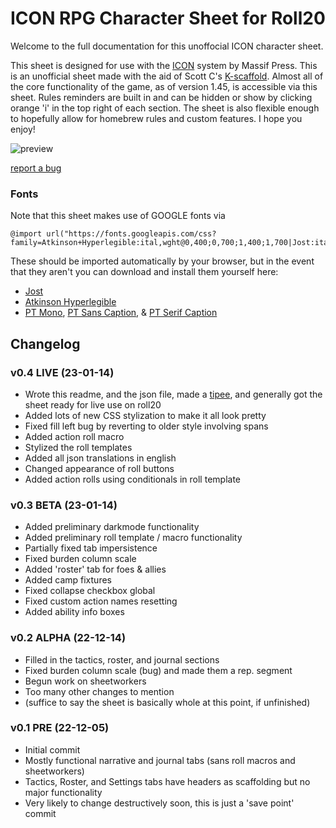 # ICON RPG Character Sheet for Roll20

Welcome to the full documentation for this unoffocial ICON character sheet.

This sheet is designed for use with the [ICON](https://massif-press.itch.io/icon) system by Massif Press. This is an unofficial sheet made with the aid of Scott C's [K-scaffold](https://kurohyou.github.io/Roll20-Snippets/index.html?v=1.1). Almost all of the core functionality of the game, as of version 1.45, is accessible via this sheet.
Rules reminders are built in and can be hidden or show by clicking orange 'i' in the top right of each section.
The sheet is also flexible enough to hopefully allow for homebrew rules and custom features.
I hope you enjoy!

![preview](https://raw.githubusercontent.com/Seraaron/roll20-character-sheets/master/ICON%20RPG%20%5BMassifPress%5D/preview.jpg)

[report a bug](https://github.com/Seraaron/roll20-character-sheets/issues)

### Fonts
Note that this sheet makes use of GOOGLE fonts via
```
@import url("https://fonts.googleapis.com/css?family=Atkinson+Hyperlegible:ital,wght@0,400;0,700;1,400;1,700|Jost:ital,wght@0,400;0,700;1,400;1,700|PT+Mono|PT+Sans+Caption:wght@400;700|PT+Serif+Caption&display=swap");
```
These should be imported automatically by your browser, but in the event that they aren't you can download and install them yourself here:
- [Jost](https://fonts.google.com/specimen/Jost)
- [Atkinson Hyperlegible](https://fonts.google.com/specimen/Atkinson+Hyperlegible)
- [PT Mono](https://fonts.google.com/specimen/PT+Mono), [PT Sans Caption](https://fonts.google.com/specimen/PT+Sans+Caption), & [PT Serif Caption](https://fonts.google.com/specimen/PT+Serif+Caption)

## Changelog
### v0.4 LIVE (23-01-14)
- Wrote this readme, and the json file, made a [tipee](https://en.tipeee.com/seraaron/), and generally got the sheet ready for live use on roll20
- Added lots of new CSS stylization to make it all look pretty
- Fixed fill left bug by reverting to older style involving spans
- Added action roll macro
- Stylized the roll templates
- Added all json translations in english
- Changed appearance of roll buttons
- Added action rolls using conditionals in roll template

### v0.3 BETA (23-01-14)
- Added preliminary darkmode functionality
- Added preliminary roll template / macro functionality
- Partially fixed tab impersistence
- Fixed burden column scale
- Added 'roster' tab for foes & allies
- Added camp fixtures
- Fixed collapse checkbox global
- Fixed custom action names resetting
- Added ability info boxes

### v0.2 ALPHA (22-12-14)
- Filled in the tactics, roster, and journal sections
- Fixed burden column scale (bug) and made them a rep. segment
- Begun work on sheetworkers
- Too many other changes to mention
- (suffice to say the sheet is basically whole at this point, if unfinished)

### v0.1 PRE (22-12-05)
- Initial commit
- Mostly functional narrative and journal tabs (sans roll macros and sheetworkers)
- Tactics, Roster, and Settings tabs have headers as scaffolding but no major functionality
- Very likely to change destructively soon, this is just a 'save point' commit